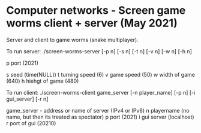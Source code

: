 # Computer networks - Screen game worms client + server (May 2021)
Server and client to game worms (snake multiplayer).

To run server: ./screen-worms-server [-p n] [-s n] [-t n] [-v n] [-w n] [-h n]

p port (2021)

s seed (time(NULL))
t turning speed (6)
v game speed (50)
w width of game (640)
h hiehgt of game (480)

To run client: ./screen-worms-client game_server [-n player_name] [-p n] [-i gui_server] [-r n]

game_server - address or name of server (IPv4 or IPv6)
n playername (no name, but then its treated as spectator)
p port (2021)
i gui server (localhost)
r port of gui (20210)
